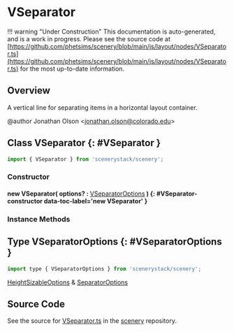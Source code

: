 # VSeparator

!!! warning "Under Construction"
    This documentation is auto-generated, and is a work in progress. Please see the source code at
    [https://github.com/phetsims/scenery/blob/main/js/layout/nodes/VSeparator.ts](https://github.com/phetsims/scenery/blob/main/js/layout/nodes/VSeparator.ts) for the most up-to-date information.

## Overview

A vertical line for separating items in a horizontal layout container.

@author Jonathan Olson &lt;jonathan.olson@colorado.edu&gt;

## Class VSeparator {: #VSeparator }


```js
import { VSeparator } from 'scenerystack/scenery';
```
### Constructor

#### new VSeparator( options? : <span style="font-weight: 400;">[VSeparatorOptions](../scenery/VSeparator.md#VSeparatorOptions)</span> ) {: #VSeparator-constructor data-toc-label='new VSeparator' }

### Instance Methods





## Type VSeparatorOptions {: #VSeparatorOptions }


```js
import type { VSeparatorOptions } from 'scenerystack/scenery';
```


[HeightSizableOptions](../scenery/HeightSizable.md#HeightSizableOptions) &amp; [SeparatorOptions](../scenery/Separator.md#SeparatorOptions)



## Source Code

See the source for [VSeparator.ts](https://github.com/phetsims/scenery/blob/main/js/layout/nodes/VSeparator.ts) in the [scenery](https://github.com/phetsims/scenery) repository.
